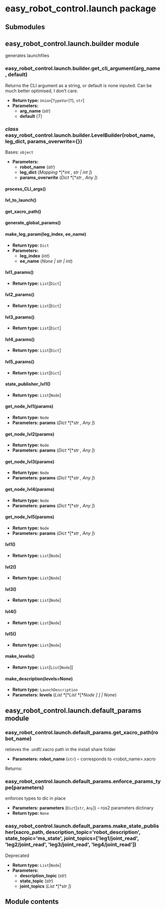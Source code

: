# easy_robot_control.launch package

## Submodules

## easy_robot_control.launch.builder module

generates launchfiles

### easy_robot_control.launch.builder.get_cli_argument(arg_name, default)

Returns the CLI argument as a string, or default is none inputed.
Can be much better optimised, I don’t care.

* **Return type:**
  `Union`[`TypeVar`(`T`), `str`]
* **Parameters:**
  * **arg_name** (*str*)
  * **default** (*T*)

### *class* easy_robot_control.launch.builder.LevelBuilder(robot_name, leg_dict, params_overwrite={})

Bases: `object`

* **Parameters:**
  * **robot_name** (*str*)
  * **leg_dict** (*Mapping* *[**int* *,* *str* *|* *int* *]*)
  * **params_overwrite** (*Dict* *[**str* *,* *Any* *]*)

#### process_CLI_args()

#### lvl_to_launch()

#### get_xacro_path()

#### generate_global_params()

#### make_leg_param(leg_index, ee_name)

* **Return type:**
  `Dict`
* **Parameters:**
  * **leg_index** (*int*)
  * **ee_name** (*None* *|* *str* *|* *int*)

#### lvl1_params()

* **Return type:**
  `List`[`Dict`]

#### lvl2_params()

* **Return type:**
  `List`[`Dict`]

#### lvl3_params()

* **Return type:**
  `List`[`Dict`]

#### lvl4_params()

* **Return type:**
  `List`[`Dict`]

#### lvl5_params()

* **Return type:**
  `List`[`Dict`]

#### state_publisher_lvl1()

* **Return type:**
  `List`[`Node`]

#### get_node_lvl1(params)

* **Return type:**
  `Node`
* **Parameters:**
  **params** (*Dict* *[**str* *,* *Any* *]*)

#### get_node_lvl2(params)

* **Return type:**
  `Node`
* **Parameters:**
  **params** (*Dict* *[**str* *,* *Any* *]*)

#### get_node_lvl3(params)

* **Return type:**
  `Node`
* **Parameters:**
  **params** (*Dict* *[**str* *,* *Any* *]*)

#### get_node_lvl4(params)

* **Return type:**
  `Node`
* **Parameters:**
  **params** (*Dict* *[**str* *,* *Any* *]*)

#### get_node_lvl5(params)

* **Return type:**
  `Node`
* **Parameters:**
  **params** (*Dict* *[**str* *,* *Any* *]*)

#### lvl1()

* **Return type:**
  `List`[`Node`]

#### lvl2()

* **Return type:**
  `List`[`Node`]

#### lvl3()

* **Return type:**
  `List`[`Node`]

#### lvl4()

* **Return type:**
  `List`[`Node`]

#### lvl5()

* **Return type:**
  `List`[`Node`]

#### make_levels()

* **Return type:**
  `List`[`List`[`Node`]]

#### make_description(levels=None)

* **Return type:**
  `LaunchDescription`
* **Parameters:**
  **levels** (*List* *[**List* *[**Node* *]* *]*  *|* *None*)

## easy_robot_control.launch.default_params module

### easy_robot_control.launch.default_params.get_xacro_path(robot_name)

retieves the .urdf/.xacro path in the install share folder

* **Parameters:**
  **robot_name** (`str`) – corresponds to <robot_name>.xacro

Returns:

### easy_robot_control.launch.default_params.enforce_params_type(parameters)

enforces types to dic in place

* **Parameters:**
  **parameters** (`Dict`[`str`, `Any`]) – ros2 parameters dictinary
* **Return type:**
  `None`

### easy_robot_control.launch.default_params.make_state_publisher(xacro_path, description_topic='robot_description', state_topic='ms_state', joint_topics=['leg1/joint_read', 'leg2/joint_read', 'leg3/joint_read', 'leg4/joint_read'])

Deprecated

* **Return type:**
  `List`[`Node`]
* **Parameters:**
  * **description_topic** (*str*)
  * **state_topic** (*str*)
  * **joint_topics** (*List* *[**str* *]*)

## Module contents
